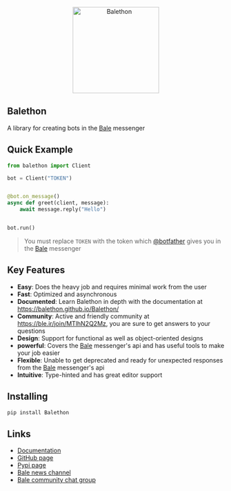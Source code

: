 <p align="center">
  <img src="https://balethon.github.io/Balethon/logo.png" width="200" alt="Balethon">
</p>

## Balethon

A library for creating bots in the [Bale](https://www.bale.ai) messenger

## Quick Example

```python
from balethon import Client

bot = Client("TOKEN")


@bot.on_message()
async def greet(client, message):
    await message.reply("Hello")


bot.run()
```

> You must replace `TOKEN` with the token which [@botfather](https://ble.ir/botfather) gives you in the [Bale](https://www.bale.ai) messenger

## Key Features

- **Easy**: Does the heavy job and requires minimal work from the user
- **Fast**: Optimized and asynchronous
- **Documented**: Learn Balethon in depth with the documentation at https://balethon.github.io/Balethon/
- **Community**: Active and friendly community at https://ble.ir/join/MTlhN2Q2Mz, you are sure to get answers to your questions
- **Design**: Support for functional as well as object-oriented designs
- **powerful**: Covers the [Bale](https://www.bale.ai) messenger's api and has useful tools to make your job easier
- **Flexible**: Unable to get deprecated and ready for unexpected responses from the [Bale](https://www.bale.ai) messenger's api
- **Intuitive**: Type-hinted and has great editor support

## Installing

```bash
pip install Balethon
```

## Links

- [Documentation](https://balethon.github.io/Balethon/)
- [GitHub page](https://github.com/SajjadAlipour2006/Balethon)
- [Pypi page](https://pypi.org/project/Balethon)
- [Bale news channel](https://ble.ir/balethon)
- [Bale community chat group](https://ble.ir/join/MTlhN2Q2Mz)